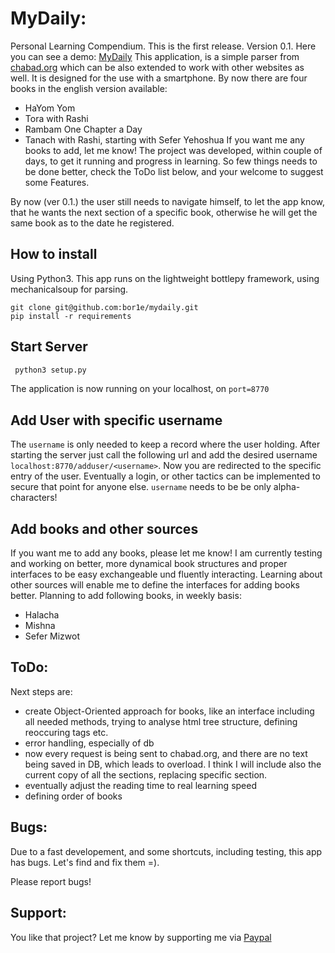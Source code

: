 # MyDaily:
Personal Learning Compendium.
This is the first release. Version 0.1. Here you can see a demo: [MyDaily](mydaily.online-shiurim.org)
This application, is a simple parser from [chabad.org](https://chabad.org) which can be also extended to work with other websites as well. It is designed for the use with a smartphone.
By now there are four books in the english version available: 
 - HaYom Yom
 - Tora with Rashi
 - Rambam One Chapter a Day
 - Tanach with Rashi, starting with Sefer Yehoshua
If you want me any books to add, let me know! The project was developed, within couple of days, to get it running and progress in learning. So few things needs to be done better, check the ToDo list below, and your welcome to suggest some Features. 

By now (ver 0.1.) the user still needs to navigate himself, to let the app know, that he wants the next section of a specific book, otherwise he will get the same book as to the date he registered.

## How to install
Using Python3. This app runs on the lightweight bottlepy framework, using mechanicalsoup for parsing.
```
git clone git@github.com:bor1e/mydaily.git
pip install -r requirements
```
## Start Server
```python
 python3 setup.py
```
The application is now running on your localhost, on `port=8770`

## Add User with specific username
The `username` is only needed to keep a record where the user holding. 
After starting the server just call the following url and add the desired username  `localhost:8770/adduser/<username>`.
Now you are redirected to the specific entry of the user. Eventually a login, or other tactics can be implemented to secure that point for anyone else.
`username` needs to be be only alpha-characters!

## Add books and other sources
If you want me to add any books, please let me know!
I am currently testing and working on better, more dynamical book structures and proper interfaces to be easy exchangeable und fluently interacting. Learning about other sources will enable me to define the interfaces for adding books better.
Planning to add following books, in weekly basis:
- Halacha
- Mishna
- Sefer Mizwot

## ToDo:
Next steps are:
- create Object-Oriented approach for books, like an interface including all needed methods, trying to analyse html tree structure, defining reoccuring tags etc.
- error handling, especially of db
- now every request is being sent to chabad.org, and there are no text being saved in DB, which leads to overload. I think I will include also the current copy of all the sections, replacing specific section.
- eventually adjust the reading time to real learning speed
- defining order of books

## Bugs:
Due to a fast developement, and some shortcuts, including testing, this app has bugs. Let's find and fix them =).

Please report bugs!

## Support:
You like that project? Let me know by supporting me via [Paypal](paypal.me/OnlineShiurim)
